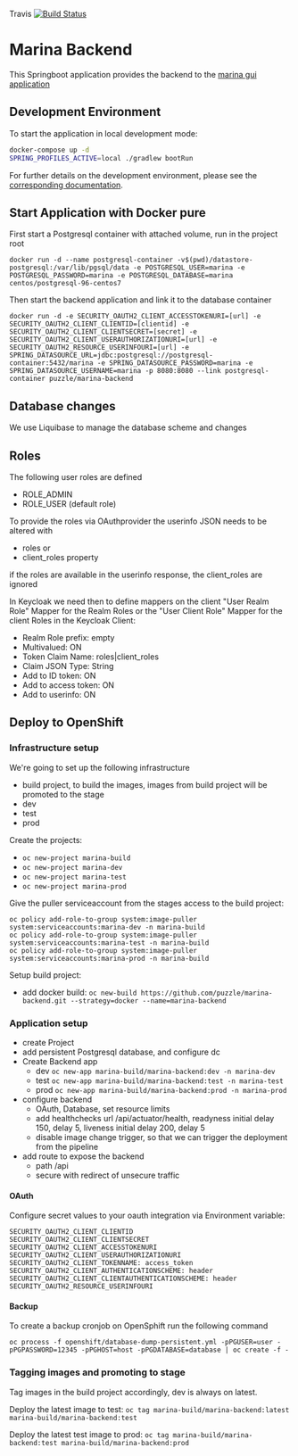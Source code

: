 Travis [![Build Status](https://travis-ci.org/puzzle/marina-backend.svg?branch=master)](https://travis-ci.org/puzzle/marina-backend)

# Marina Backend

This Springboot application provides the backend to the [marina gui application](https://github.com/puzzle/marina-gui)

## Development Environment

To start the application in local development mode:

```bash
docker-compose up -d
SPRING_PROFILES_ACTIVE=local ./gradlew bootRun
```

For further details on the development environment, please see the [corresponding documentation](devenv).

## Start Application with Docker pure

First start a Postgresql container with attached volume, run in the project root

```
docker run -d --name postgresql-container -v$(pwd)/datastore-postgresql:/var/lib/pgsql/data -e POSTGRESQL_USER=marina -e POSTGRESQL_PASSWORD=marina -e POSTGRESQL_DATABASE=marina centos/postgresql-96-centos7
```

Then start the backend application and link it to the database container

```
docker run -d -e SECURITY_OAUTH2_CLIENT_ACCESSTOKENURI=[url] -e SECURITY_OAUTH2_CLIENT_CLIENTID=[clientid] -e SECURITY_OAUTH2_CLIENT_CLIENTSECRET=[secret] -e SECURITY_OAUTH2_CLIENT_USERAUTHORIZATIONURI=[url] -e SECURITY_OAUTH2_RESOURCE_USERINFOURI=[url] -e SPRING_DATASOURCE_URL=jdbc:postgresql://postgresql-container:5432/marina -e SPRING_DATASOURCE_PASSWORD=marina -e SPRING_DATASOURCE_USERNAME=marina -p 8080:8080 --link postgresql-container puzzle/marina-backend
```

## Database changes

We use Liquibase to manage the database scheme and changes

## Roles

The following user roles are defined
* ROLE_ADMIN
* ROLE_USER (default role)

To provide the roles via OAuthprovider the userinfo JSON needs to be altered with

* roles or
* client_roles property

if the roles are available in the userinfo response, the client_roles are ignored

In Keycloak we need then to define mappers on the client
"User Realm Role" Mapper for the Realm Roles or the "User Client Role" Mapper for the client Roles in the Keycloak Client:
 * Realm Role prefix: empty
 * Multivalued: ON
 * Token Claim Name: roles|client_roles
 * Claim JSON Type: String
 * Add to ID token: ON
 * Add to access token: ON
 * Add to userinfo: ON 

## Deploy to OpenShift

### Infrastructure setup

We're going to set up the following infrastructure
* build project, to build the images, images from build project will be promoted to the stage
* dev
* test
* prod

Create the projects:

* `oc new-project marina-build`
* `oc new-project marina-dev`
* `oc new-project marina-test`
* `oc new-project marina-prod`

Give the puller serviceaccount from the stages access to the build project:

```
oc policy add-role-to-group system:image-puller system:serviceaccounts:marina-dev -n marina-build
oc policy add-role-to-group system:image-puller system:serviceaccounts:marina-test -n marina-build
oc policy add-role-to-group system:image-puller system:serviceaccounts:marina-prod -n marina-build
```

Setup build project:

* add docker build: `oc new-build https://github.com/puzzle/marina-backend.git --strategy=docker --name=marina-backend`

### Application setup

* create Project
* add persistent Postgresql database, and configure dc
* Create Backend app
  * dev `oc new-app marina-build/marina-backend:dev -n marina-dev`
  * test `oc new-app marina-build/marina-backend:test -n marina-test` 
  * prod `oc new-app marina-build/marina-backend:prod -n marina-prod` 
* configure backend
  * OAuth, Database, set resource limits
  * add healthchecks url /api/actuator/health, readyness initial delay 150, delay 5, liveness initial delay 200, delay 5
  * disable image change trigger, so that we can trigger the deployment from the pipeline
* add route to expose the backend
  * path /api
  * secure with redirect of unsecure traffic

#### OAuth

Configure secret values to your oauth integration via Environment variable:

```
SECURITY_OAUTH2_CLIENT_CLIENTID
SECURITY_OAUTH2_CLIENT_CLIENTSECRET
SECURITY_OAUTH2_CLIENT_ACCESSTOKENURI
SECURITY_OAUTH2_CLIENT_USERAUTHORIZATIONURI
SECURITY_OAUTH2_CLIENT_TOKENNAME: access_token
SECURITY_OAUTH2_CLIENT_AUTHENTICATIONSCHEME: header
SECURITY_OAUTH2_CLIENT_CLIENTAUTHENTICATIONSCHEME: header
SECURITY_OAUTH2_RESOURCE_USERINFOURI
```

#### Backup

To create a backup cronjob on OpenSphift run the following command
```
oc process -f openshift/database-dump-persistent.yml -pPGUSER=user -pPGPASSWORD=12345 -pPGHOST=host -pPGDATABASE=database | oc create -f -
```

### Tagging images and promoting to stage

Tag images in the build project accordingly, dev is always on latest.

Deploy the latest image to test:
`oc tag marina-build/marina-backend:latest marina-build/marina-backend:test`

Deploy the latest test image to prod:
`oc tag marina-build/marina-backend:test marina-build/marina-backend:prod`

